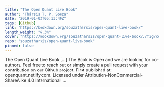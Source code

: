 ```yaml
---
title: "The Open Quant Live Book"
author: "Thársis T. P. Souza"
date: "2019-01-02T05:13:40Z"
tags: [Github]
link: "https://bookdown.org/souzatharsis/open-quant-live-book/"
length_weight: "6.3%"
cover: "https://bookdown.org/souzatharsis/open-quant-live-book/./fig/cover1.jpg"
repo: "souzatharsis/open-quant-live-book"
pinned: false
---
```


The Open Quant Live Book [...] The Book is Open and we are looking for co-authors. Feel free to reach out or simply create a pull request with your contribution on our Github project. First published at: openquant.netlify.com. Licensed under Attribution-NonCommercial-ShareAlike 4.0 International.  ...
